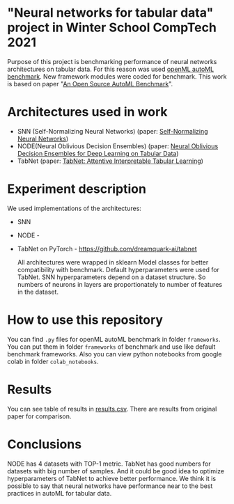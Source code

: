 # "Neural networks for tabular data" project in Winter School CompTech 2021
  Purpose of this project is benchmarking performance of neural networks architectures on tabular data. For this reason was used [openML autoML benchmark](https://github.com/openml/automlbenchmark). New framework modules were coded for benchmark. This work is based on paper "[An Open Source AutoML Benchmark](https://arxiv.org/abs/1907.00909)". 
  
# Architectures used in work
- SNN (Self-Normalizing Neural Networks) (paper: [Self-Normalizing Neural Networks](https://arxiv.org/abs/1706.02515))
- NODE(Neural Oblivious Decision Ensembles) (paper: [Neural Oblivious Decision Ensembles for Deep Learning on Tabular Data](https://arxiv.org/pdf/1909.06312.pdf))
- TabNet (paper: [TabNet: Attentive Interpretable Tabular Learning](https://arxiv.org/abs/1908.07442))

# Experiment description
We used implementations of the architectures:
- SNN
- NODE - 
- TabNet on PyTorch - https://github.com/dreamquark-ai/tabnet

   All architectures were wrapped in sklearn Model classes for better compatibility with benchmark.
   Default hyperparameters were used for TabNet.
   SNN hyperparameters depend on a dataset structure. So numbers of neurons in layers are proportionately to number of features in the dataset.
  
# How to use this repository
You can find `.py` files for openML autoML benchmark in folder `frameworks`. You can put them in folder `frameworks` of benchmark and use like default benchmark frameworks.
Also you can view python notebooks from google colab in folder `colab_notebooks`.

# Results
You can see table of results in [results.csv](https://github.com/comptech-winter-school/networks-tabular-data/blob/main/results/results.csv). There are results from original paper for comparison.

# Conclusions
NODE has 4 datasets with TOP-1 metric. TabNet has good numbers for datasets with big number of samples. And it could be good idea to optimize hyperparameters of TabNet to achieve better performance. We think it is possible to say that neural networks have performance near to the best practices in autoML for tabular data.
